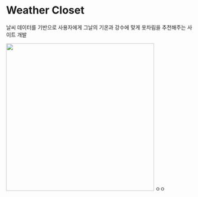 # Weather Closet
날씨 데이터를 기반으로 사용자에게 그날의 기온과 강수에 맞게 옷차림을 추천해주는 사이트 개발

<img src="https://user-images.githubusercontent.com/90843819/156920684-8ea477d1-f9a5-449b-b527-0a2f4110f5c2.png" width="400" height="400">
ㅇㅇ
